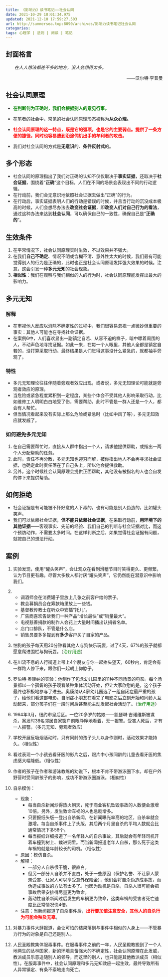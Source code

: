 ```yaml
---
title: 《影响力》读书笔记——社会认同
date: 2021-10-29 18:01:34.975
updated: 2021-12-10 17:59:27.503
url: http://summersea.top:8090/archives/影响力读书笔记社会认同
categories: 
tags: 心理学 | 法则 | 阅读 | 笔记
---
```




## 封面格言

<p style="text-indent:2em;font-style:oblique">在人人想法都差不多的地方，没人会想得太多。
<p align="right">——沃尔特·李普曼</p>

## 社会认同原理

- <p style="font-weight:bold;color:green;">在判断何为正确时，我们会根据别人的意见行事。</p>
- 在笔者的社会中，常见的社会认同原理形态被称为<font style="font-weight:bold;">从众心理。</font>
- <p style="font-weight:bold;color:red;">社会认同原理的这一特点，既是它的强项，也是它的主要弱点。提供了一条方便的捷径，同时也容易遭到沿途伺机出手的牟利者的攻击。</p>
- 我们对社会认同的方式是**无意识**的、**条件反射式**的。

## 多个形态

- 社会认同的原理指出了我们对正确的认知不仅仅取决于**事实证据**，还取决于**社会证据**，围绕着“**正确**”这个目标，人们在不同的场景会表现出不同的行动逻辑。
- 在行动前，我们会无意识地依照社会证据去做出“正确”的行为。
- 在行动后，事实证据表明人们的行动是错误的时候，并且当行动的沉没成本极高的时候，人们会想尽办法去**改变社会证据**，即**改变人们对自己行为的看法**，通过这种办法来达到**社会认同**，可以确保自己的一致性，确保自己是“**正确的**”。


## 生效条件

1. 在平常情况下，社会认同原理实时生效，不过效果并不强大。
2. 在我们**自己不确定**、情况不明或含糊不清、意外性太大的时候，我们最有可能觉得别人的行为是正确的，此时也正是社会认同原理发挥强大效果的时候。注意，这会引发一种**多元无知**的社会现象。
3. **相似性**：我们在观察与我们相似的人的行为时，社会认同原理能发挥出最大的影响力。


## 多元无知


### 解释

- 在审视他人反应以消除不确定性的过程中，我们很容易忽视一点微妙但重要的事实：其他人可能也在寻找社会证据。
- 在案例6中，人们喜欢显出一副镇定自若、从容不迫的样子，暗中瞟着周围的人，不动声色地寻找证据。如此一来，在每一个人眼里，其他人全都是镇定自若的，没打算采取行动。最终结果是人们觉得这事没什么紧急的，就都袖手旁观了。


### 特性

- 多元无知理论往往伴随着旁观者效应出现，或者说，多元无知理论可能就是旁观者效应的原理。
- 当危险或紧急程度累积到一定程度，某些个体会不受其他人影响采取行动，比如维修工人明明白白地受了伤，需要帮助，此时不管是一群人还是一个人，都会有人帮忙。
- 但当情况看起来没有实际上那么危险或紧急时（比如中风了等），多元无知效应就发威了。


### 如何避免多元无知

1. 在自己需要帮忙时，直接从人群中指出一个人，请求他提供帮助，或指出一两个人分配帮助的任务。
2. 此时，责任不再分散，多元无知也迎刃而解，被你指出地人不会再寻求社会证据，也确定此时责任落在了自己头上，所以他会提供救助。
3. 另外，这个时候社会认同原理会提供正面帮助，其他没有被指名的人也会自发的停下来提供帮助。


## 如何拒绝

- 社会证据是有可能被不怀好意的人下毒的，也有可能是别人伪造的，比如罐头笑声。
- 我们可以依赖社会证据，**但不能只依赖社会证据**，在采取行动前，**用环境下的其他证据**——客观事实、先前的经验、我们自己的判断与社会证据对比，而这个预防动作，不需要太多时间。在这样判断之后，如果觉得社会证据有问题，就按自己的想法行动。


## 案例

1. 实验发现，使用“罐头笑声”，会让观众在看到滑稽节目时笑得更久、更频繁，认为节目更有趣。尽管大多数人都讨厌“罐头笑声”，它仍然能在潜意识中影响我们。

2. 
	- 调酒师会在消费罐子里放上几张之前客户给的票子。
	- 教会募捐员会在筹款箱里放上一些钱。
	- 基督教传教士在听众中安插“托儿”。
	- 广告商喜欢告诉我们一种产品“增长最快”或“销量最大”。
	- 电视慈善捐款的制作人会花上大量时间播出认捐者名单。
	- 店门口排队，不管是什么店。
	- 销售员要多多提到有**多少**客户买了自家的产品。

3. 怕狗的孩子每天用20分钟看其他人与狗快乐玩耍，过了4天，67%的孩子就都愿意爬进围栏与狗玩耍。（<font style="color:green;">治疗用途</font>）

4. 在川流不息的人行街道上带上4个朋友与你一起抬头望天，60秒内，肯定会有一群路人停下来，跟你们一起朝上仰脖子。

5. 罗伯特·奥康纳的实验：他制作了包含幼儿园里的11种不同场景的电影。每个场景都以一个孤僻的孩子观看某种集体活动开始，但让大家欣慰的是，这个孩子最终也积极地参与了进去。奥康纳从4家幼儿园选了一组自闭症最严重的孩子，给他们看这部电影。自闭症小朋友在看完了电影之后立刻开始和同龄人互动起来，部分孩子们在一段时间后甚至能主动发起社会活动了。（<font style="color:green;">治疗用途</font>）

6. 1964年3月，纽约市皇后区。一位20多岁的姑娘——凯瑟琳·吉诺维斯被谋杀，案发时38名邻居自家窗户前眼睁睁地看着，无一报警。受害人死后，才有一人报警。（多元无知、旁观者效应）

7. 学校开展反吸烟活动时，只有同龄的孩子头儿以身作则时，活动效果才能持久。（相似性）

8. 看过表现一个小孩去看牙医的影片之后，跟片中小孩同龄的儿童去看牙医的焦虑感大幅降低。（相似性）

9. 作者的孩子在作者和游泳教练的劝说下，根本不肯不带游泳圈下水，却在户外野营时受同龄孩子的影响，成功不带游泳圈游泳。（相似性）

10. 自杀模仿：
    - 现象： 
	    - 每当自杀新闻炒得热火朝天，死于商业客机坠毁事故的人数便会激增10倍。另外，发生致命车祸的人也急剧增多。
	    - 只要报纸头版一登出自杀新闻，在新闻曝光率高的地区，自杀率就会激增。每当自杀事件上了头版，其后两个月里自杀的平均人数就会比通常情况下多58个。
	    - 每当报纸详细报道了一名年轻人的自杀事故，其后就会有年轻司机开着车撞到树上、栽进洞里。而当新闻报道老年人自杀，那么死于这类车祸的就是年龄较长的司机。（相似性）
    - 原因：模仿自杀。
    - 解释：
	    - 一部分人自杀很干脆，很直白。
	    - 但另一部分人自杀并不直白，处于一些原因（保护名誉、不让家人蒙羞受害、让家人可以享受意外保险金），他们会将自杀伪造成事故，而伪造成事故的方法有太多了。也因为动机是自杀，自杀人很可能会把事故后果安排得尽量更为致命。
	    - 轰动性自杀新闻过后发生的车祸更为致命，这类车祸的受害者死亡速度比正常情况快4倍。
    - 注意：当新闻报道了自杀事件后，<font style="color:red;">**出行要加倍注意安全，其他人的自杀行为可能会殃及无辜**</font>。

11. 对暴力事件大肆报道，会让可怕的结果落到与事件中相似的人身上——不管暴力行为的对象是自己还是别人。

12. 人民圣殿教集体服毒事件。在服毒事件之前的一年，人民圣殿教搬到了一个人地两生的丛林国家，新的环境具备强大的不确定性，社会认同原理在此发威，教派成员乐意追随别人的领导，而这里的别人，也只能是其他教派成员（相似性）。在服毒事件中，社会认同原理和多元无知效应一起生效，最终导致所有人异常镇定、有条不紊地走向死亡。






